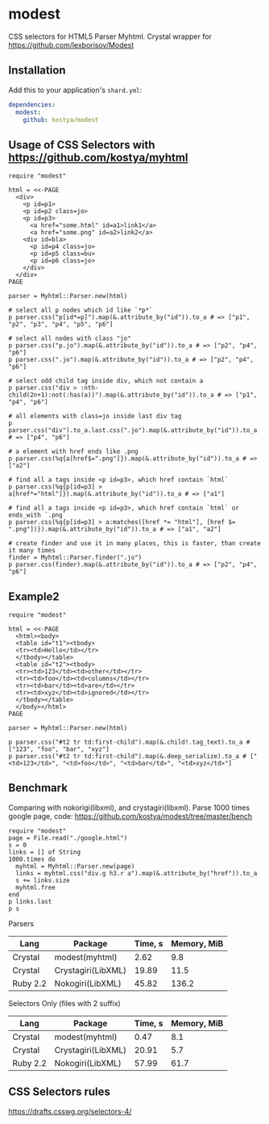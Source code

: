# modest

CSS selectors for HTML5 Parser Myhtml. Crystal wrapper for https://github.com/lexborisov/Modest

## Installation


Add this to your application's `shard.yml`:

```yaml
dependencies:
  modest:
    github: kostya/modest
```

## Usage of CSS Selectors with https://github.com/kostya/myhtml


```crystal
require "modest"

html = <<-PAGE
  <div>
    <p id=p1>
    <p id=p2 class=jo>
    <p id=p3>
      <a href="some.html" id=a1>link1</a>
      <a href="some.png" id=a2>link2</a>
    <div id=bla>
      <p id=p4 class=jo>
      <p id=p5 class=bu>
      <p id=p6 class=jo>
    </div>
  </div>
PAGE

parser = Myhtml::Parser.new(html)

# select all p nodes which id like `*p*`
p parser.css("p[id*=p]").map(&.attribute_by("id")).to_a # => ["p1", "p2", "p3", "p4", "p5", "p6"]

# select all nodes with class "jo"
p parser.css("p.jo").map(&.attribute_by("id")).to_a # => ["p2", "p4", "p6"]
p parser.css(".jo").map(&.attribute_by("id")).to_a # => ["p2", "p4", "p6"]

# select odd child tag inside div, which not contain a
p parser.css("div > :nth-child(2n+1):not(:has(a))").map(&.attribute_by("id")).to_a # => ["p1", "p4", "p6"]

# all elements with class=jo inside last div tag
p parser.css("div").to_a.last.css(".jo").map(&.attribute_by("id")).to_a # => ["p4", "p6"]

# a element with href ends like .png
p parser.css(%q{a[href$=".png"]}).map(&.attribute_by("id")).to_a # => ["a2"]

# find all a tags inside <p id=p3>, which href contain `html`
p parser.css(%q{p[id=p3] > a[href*="html"]}).map(&.attribute_by("id")).to_a # => ["a1"]

# find all a tags inside <p id=p3>, which href contain `html` or ends_with `.png`
p parser.css(%q{p[id=p3] > a:matches([href *= "html"], [href $= ".png"])}).map(&.attribute_by("id")).to_a # => ["a1", "a2"]

# create finder and use it in many places, this is faster, than create it many times
finder = Myhtml::Parser.finder(".jo")
p parser.css(finder).map(&.attribute_by("id")).to_a # => ["p2", "p4", "p6"]
```

## Example2
```crystal
require "modest"

html = <<-PAGE
  <html><body>
  <table id="t1"><tbody>
  <tr><td>Hello</td></tr>
  </tbody></table>
  <table id="t2"><tbody>
  <tr><td>123</td><td>other</td></tr>
  <tr><td>foo</td><td>columns</td></tr>
  <tr><td>bar</td><td>are</td></tr>
  <tr><td>xyz</td><td>ignored</td></tr>
  </tbody></table>
  </body></html>
PAGE

parser = Myhtml::Parser.new(html)

p parser.css("#t2 tr td:first-child").map(&.child!.tag_text).to_a # ["123", "foo", "bar", "xyz"]
p parser.css("#t2 tr td:first-child").map(&.deep_serialize).to_a # ["<td>123</td>", "<td>foo</td>", "<td>bar</td>", "<td>xyz</td>"]
```

## Benchmark

Comparing with nokorigi(libxml), and crystagiri(libxml). Parse 1000 times google page, code: https://github.com/kostya/modest/tree/master/bench

```crystal
require "modest"
page = File.read("./google.html")
s = 0
links = [] of String
1000.times do
  myhtml = Myhtml::Parser.new(page)
  links = myhtml.css("div.g h3.r a").map(&.attribute_by("href")).to_a
  s += links.size
  myhtml.free
end
p links.last
p s
```

Parsers

| Lang     |  Package           | Time, s | Memory, MiB |
| -------- | ------------------ | ------- | ----------- |
| Crystal  | modest(myhtml)     | 2.62    | 9.8         |
| Crystal  | Crystagiri(LibXML) | 19.89   | 11.5        |
| Ruby 2.2 | Nokogiri(LibXML)   | 45.82   | 136.2       |

Selectors Only (files with 2 suffix)

| Lang     |  Package           | Time, s | Memory, MiB |
| -------- | ------------------ | ------- | ----------- |
| Crystal  | modest(myhtml)     | 0.47    | 8.1         |
| Crystal  | Crystagiri(LibXML) | 20.91   | 5.7         |
| Ruby 2.2 | Nokogiri(LibXML)   | 57.99   | 61.7        |


## CSS Selectors rules
https://drafts.csswg.org/selectors-4/
